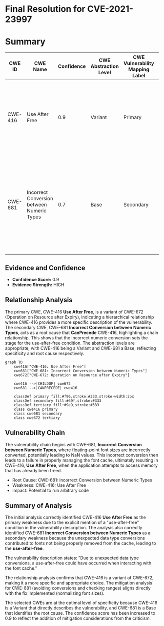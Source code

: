 # Final Resolution for CVE-2021-23997

# Summary
| CWE ID | CWE Name | Confidence | CWE Abstraction Level | CWE Vulnerability Mapping Label | CWE-Vulnerability Mapping Notes |
|---|---|---|---|---|---|
| CWE-416 | Use After Free | 0.9 | Variant | Primary | Allowed. Mitigations include using languages with automatic memory management and setting pointers to NULL after freeing. |
| CWE-681 | Incorrect Conversion between Numeric Types | 0.7 | Base | Secondary | Allowed. The fix implemented (normalizing font sizes) aligns with the CWE-681 mitigation of avoiding numeric conversions and checking value ranges. |

## Evidence and Confidence

*   **Confidence Score:** 0.9
*   **Evidence Strength:** HIGH

## Relationship Analysis
The primary CWE, CWE-416 **Use After Free**, is a variant of CWE-672 (Operation on Resource after Expiry), indicating a hierarchical relationship where CWE-416 provides a more specific description of the vulnerability. The secondary CWE, CWE-681 **Incorrect Conversion between Numeric Types**, acts as a root cause that **CanPrecede** CWE-416, highlighting a chain relationship. This shows that the incorrect numeric conversion sets the stage for the use-after-free condition. The abstraction levels are appropriate, with CWE-416 being a Variant and CWE-681 a Base, reflecting specificity and root cause respectively.

```mermaid
graph TD
    cwe416["CWE-416: Use After Free"]
    cwe681["CWE-681: Incorrect Conversion between Numeric Types"]
    cwe672["CWE-672: Operation on Resource after Expiry"]

    cwe416 -->|CHILDOF| cwe672
    cwe681 -->|CANPRECEDE| cwe416

    classDef primary fill:#f96,stroke:#333,stroke-width:2px
    classDef secondary fill:#69f,stroke:#333
    classDef tertiary fill:#9e9,stroke:#333
    class cwe416 primary
    class cwe681 secondary
    class cwe672 tertiary
```

## Vulnerability Chain
The vulnerability chain begins with CWE-681, **Incorrect Conversion between Numeric Types**, where floating-point font sizes are incorrectly converted, potentially leading to NaN values. This incorrect conversion then leads to a failure in properly managing the font cache, ultimately resulting in CWE-416, **Use After Free**, when the application attempts to access memory that has already been freed.
- Root Cause: CWE-681: Incorrect Conversion between Numeric Types
- Weakness: CWE-416: Use After Free
- Impact: Potential to run arbitrary code

## Summary of Analysis
The initial analysis correctly identified CWE-416 **Use After Free** as the primary weakness due to the explicit mention of a "use-after-free" condition in the vulnerability description. The analysis also correctly identified CWE-681 **Incorrect Conversion between Numeric Types** as a secondary weakness because the unexpected data type conversions contributed to fonts not being properly removed from the cache, leading to the **use-after-free**.

The vulnerability description states: "Due to unexpected data type conversions, a use-after-free could have occurred when interacting with the font cache."

The relationship analysis confirms that CWE-416 is a variant of CWE-672, making it a more specific and appropriate choice. The mitigation analysis for CWE-681 (avoiding conversions and checking ranges) aligns directly with the fix implemented (normalizing font sizes).

The selected CWEs are at the optimal level of specificity because CWE-416 is a Variant that directly describes the vulnerability, and CWE-681 is a Base that identifies the root cause. The confidence score has been increased to 0.9 to reflect the addition of mitigation considerations from the criticism.